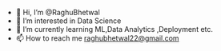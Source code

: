 - 👋 Hi, I’m @RaghuBhetwal
- 👀 I’m interested in Data Science
- 🌱 I’m currently learning ML,Data Analytics ,Deployment etc.
- 📫 How to reach me raghubhetwal22@gmail.com


<!---
RaghuBhetwal/RaghuBhetwal is a ✨ special ✨ repository because its `README.md` (this file) appears on your GitHub profile.
You can click the Preview link to take a look at your changes.
--->
